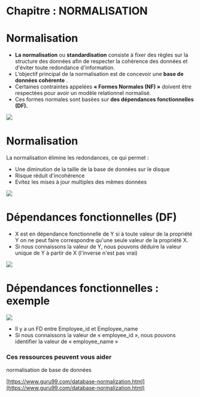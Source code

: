 # Chapitre : NORMALISATION


# Normalisation

* **La normalisation** ou **standardisation** consiste à fixer des règles sur la structure des données afin de respecter la cohérence des données et d'éviter toute redondance d'information.
* L’objectif principal de la normalisation est de concevoir une **base de données cohérente** .
* Certaines contraintes appelées **« Formes Normales (NF) »** doivent être respectées pour avoir un modèle relationnel normalisé.
* Ces formes normales sont basées sur **des dépendances fonctionnelles (DF).**

![](https://i.imgur.com/sUhYyJf.png)

# Normalisation

La normalisation élimine les redondances, ce qui permet :

* Une diminution de la taille de la base de données sur le disque
* Risque réduit d'incohérence
* Evitez les mises à jour multiples des mêmes données

![](https://i.imgur.com/adI0mFK.png)

# Dépendances fonctionnelles (DF)

* X est en dépendance fonctionnelle de Y si à toute valeur de la propriété Y on ne peut faire correspondre qu'une seule valeur de la propriété X.
* Si nous connaissons la valeur de Y, nous pouvons déduire la valeur unique de Y à partir de X (l'inverse n'est pas vrai)

![](https://i.imgur.com/gAgXuMM.png)

# Dépendances fonctionnelles : exemple

![](https://i.imgur.com/1PNnKvn.png)

* Il y a un FD entre Employee_id et Employee_name
* Si nous connaissons la valeur de « employee_id », nous pouvons identifier la valeur de « employee_name »

### Ces ressources peuvent vous aider

normalisation de base de données

[https://www.guru99.com/database-normalization.html](https://www.guru99.com/database-normalization.html)
